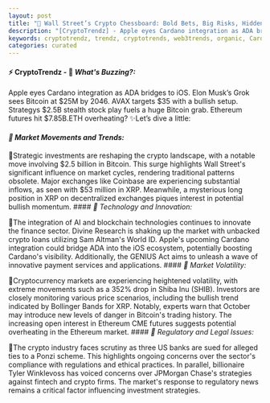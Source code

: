```yaml
---
layout: post
title: "🌇 Wall Street’s Crypto Chessboard: Bold Bets, Big Risks, Hidden Agendas"
description: "[CryptoTrendz] - Apple eyes Cardano integration as ADA bridges to iOS. Elon Musk’s Grok sees Bitcoin at $25M by 2046. AVAX targets $35 with a bullish setup. Strategys $2.5B stealth stock play fuels a huge Bitcoin grab. Ethereum futures hit $7.85B.ETH overheating?"
keywords: cryptotrendz, trendz, cryptotrends, web3trends, organic, Cardano, Investors, Pi, XRP, Crypto, Network, JPMorgan, ETH, Bitcoin, BlackRock
categories: curated
---
```


#### ⚡ CryptoTrendz - 📌 *What's Buzzing?:*

Apple eyes Cardano integration as ADA bridges to iOS. Elon Musk’s Grok sees Bitcoin at $25M by 2046. AVAX targets $35 with a bullish setup. Strategys $2.5B stealth stock play fuels a huge Bitcoin grab. Ethereum futures hit $7.85B.ETH overheating? ✨Let’s dive a little:


#### *🔖  Market Movements and Trends:*  

🔹Strategic investments are reshaping the crypto landscape, with a notable move involving $2.5 billion in Bitcoin. This surge highlights Wall Street's significant influence on market cycles, rendering traditional patterns obsolete. Major exchanges like Coinbase are experiencing substantial inflows, as seen with $53 million in XRP. Meanwhile, a mysterious long position in XRP on decentralized exchanges piques interest in potential bullish momentum. #### *🔖  Technology and Innovation:*  

🔹The integration of AI and blockchain technologies continues to innovate the finance sector. Divine Research is shaking up the market with unbacked crypto loans utilizing Sam Altman's World ID. Apple's upcoming Cardano integration could bridge ADA into the iOS ecosystem, potentially boosting Cardano's visibility. Additionally, the GENIUS Act aims to unleash a wave of innovative payment services and applications. #### *🔖  Market Volatility:*  

🔹Cryptocurrency markets are experiencing heightened volatility, with extreme movements such as a 352% drop in Shiba Inu (SHIB). Investors are closely monitoring various price scenarios, including the bullish trend indicated by Bollinger Bands for XRP. Notably, experts warn that October may introduce new levels of danger in Bitcoin's trading history. The increasing open interest in Ethereum CME futures suggests potential overheating in the Ethereum market. #### *🔖  Regulatory and Legal Issues:*  

🔹The crypto industry faces scrutiny as three US banks are sued for alleged ties to a Ponzi scheme. This highlights ongoing concerns over the sector's compliance with regulations and ethical practices. In parallel, billionaire Tyler Winklevoss has voiced concerns over JPMorgan Chase's strategies against fintech and crypto firms. The market's response to regulatory news remains a critical factor influencing investment strategies.